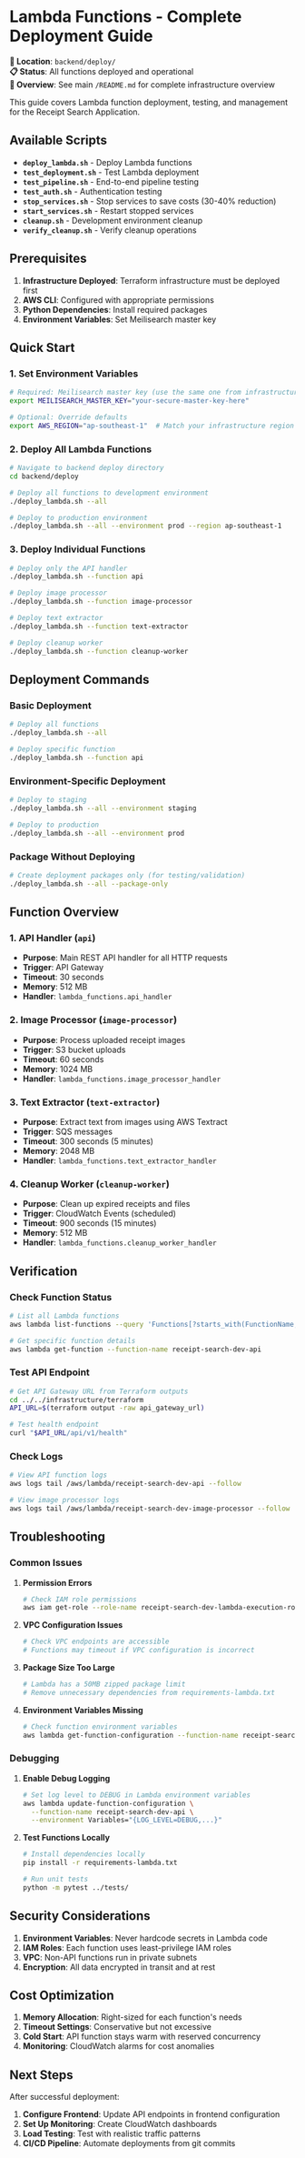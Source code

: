 # Lambda Functions - Complete Deployment Guide

**📍 Location**: `backend/deploy/`  
**📋 Status**: All functions deployed and operational  
**🔗 Overview**: See main `/README.md` for complete infrastructure overview

This guide covers Lambda function deployment, testing, and management for the Receipt Search Application.

## Available Scripts

- **`deploy_lambda.sh`** - Deploy Lambda functions
- **`test_deployment.sh`** - Test Lambda deployment
- **`test_pipeline.sh`** - End-to-end pipeline testing  
- **`test_auth.sh`** - Authentication testing
- **`stop_services.sh`** - Stop services to save costs (30-40% reduction)
- **`start_services.sh`** - Restart stopped services
- **`cleanup.sh`** - Development environment cleanup
- **`verify_cleanup.sh`** - Verify cleanup operations

## Prerequisites

1. **Infrastructure Deployed**: Terraform infrastructure must be deployed first
2. **AWS CLI**: Configured with appropriate permissions
3. **Python Dependencies**: Install required packages
4. **Environment Variables**: Set Meilisearch master key

## Quick Start

### 1. Set Environment Variables

```bash
# Required: Meilisearch master key (use the same one from infrastructure deployment)
export MEILISEARCH_MASTER_KEY="your-secure-master-key-here"

# Optional: Override defaults
export AWS_REGION="ap-southeast-1"  # Match your infrastructure region
```

### 2. Deploy All Lambda Functions

```bash
# Navigate to backend deploy directory
cd backend/deploy

# Deploy all functions to development environment
./deploy_lambda.sh --all

# Deploy to production environment
./deploy_lambda.sh --all --environment prod --region ap-southeast-1
```

### 3. Deploy Individual Functions

```bash
# Deploy only the API handler
./deploy_lambda.sh --function api

# Deploy image processor
./deploy_lambda.sh --function image-processor

# Deploy text extractor
./deploy_lambda.sh --function text-extractor

# Deploy cleanup worker
./deploy_lambda.sh --function cleanup-worker
```

## Deployment Commands

### Basic Deployment
```bash
# Deploy all functions
./deploy_lambda.sh --all

# Deploy specific function
./deploy_lambda.sh --function api
```

### Environment-Specific Deployment
```bash
# Deploy to staging
./deploy_lambda.sh --all --environment staging

# Deploy to production
./deploy_lambda.sh --all --environment prod
```

### Package Without Deploying
```bash
# Create deployment packages only (for testing/validation)
./deploy_lambda.sh --all --package-only
```

## Function Overview

### 1. API Handler (`api`)
- **Purpose**: Main REST API handler for all HTTP requests
- **Trigger**: API Gateway
- **Timeout**: 30 seconds
- **Memory**: 512 MB
- **Handler**: `lambda_functions.api_handler`

### 2. Image Processor (`image-processor`)
- **Purpose**: Process uploaded receipt images
- **Trigger**: S3 bucket uploads
- **Timeout**: 60 seconds
- **Memory**: 1024 MB
- **Handler**: `lambda_functions.image_processor_handler`

### 3. Text Extractor (`text-extractor`)
- **Purpose**: Extract text from images using AWS Textract
- **Trigger**: SQS messages
- **Timeout**: 300 seconds (5 minutes)
- **Memory**: 2048 MB
- **Handler**: `lambda_functions.text_extractor_handler`

### 4. Cleanup Worker (`cleanup-worker`)
- **Purpose**: Clean up expired receipts and files
- **Trigger**: CloudWatch Events (scheduled)
- **Timeout**: 900 seconds (15 minutes)
- **Memory**: 512 MB
- **Handler**: `lambda_functions.cleanup_worker_handler`

## Verification

### Check Function Status
```bash
# List all Lambda functions
aws lambda list-functions --query 'Functions[?starts_with(FunctionName, `receipt-search-dev-`)].{Name:FunctionName,Runtime:Runtime,Status:State}'

# Get specific function details
aws lambda get-function --function-name receipt-search-dev-api
```

### Test API Endpoint
```bash
# Get API Gateway URL from Terraform outputs
cd ../../infrastructure/terraform
API_URL=$(terraform output -raw api_gateway_url)

# Test health endpoint
curl "$API_URL/api/v1/health"
```

### Check Logs
```bash
# View API function logs
aws logs tail /aws/lambda/receipt-search-dev-api --follow

# View image processor logs
aws logs tail /aws/lambda/receipt-search-dev-image-processor --follow
```

## Troubleshooting

### Common Issues

1. **Permission Errors**
   ```bash
   # Check IAM role permissions
   aws iam get-role --role-name receipt-search-dev-lambda-execution-role
   ```

2. **VPC Configuration Issues**
   ```bash
   # Check VPC endpoints are accessible
   # Functions may timeout if VPC configuration is incorrect
   ```

3. **Package Size Too Large**
   ```bash
   # Lambda has a 50MB zipped package limit
   # Remove unnecessary dependencies from requirements-lambda.txt
   ```

4. **Environment Variables Missing**
   ```bash
   # Check function environment variables
   aws lambda get-function-configuration --function-name receipt-search-dev-api
   ```

### Debugging

1. **Enable Debug Logging**
   ```bash
   # Set log level to DEBUG in Lambda environment variables
   aws lambda update-function-configuration \
     --function-name receipt-search-dev-api \
     --environment Variables="{LOG_LEVEL=DEBUG,...}"
   ```

2. **Test Functions Locally**
   ```bash
   # Install dependencies locally
   pip install -r requirements-lambda.txt
   
   # Run unit tests
   python -m pytest ../tests/
   ```

## Security Considerations

1. **Environment Variables**: Never hardcode secrets in Lambda code
2. **IAM Roles**: Each function uses least-privilege IAM roles
3. **VPC**: Non-API functions run in private subnets
4. **Encryption**: All data encrypted in transit and at rest

## Cost Optimization

1. **Memory Allocation**: Right-sized for each function's needs
2. **Timeout Settings**: Conservative but not excessive
3. **Cold Start**: API function stays warm with reserved concurrency
4. **Monitoring**: CloudWatch alarms for cost anomalies

## Next Steps

After successful deployment:

1. **Configure Frontend**: Update API endpoints in frontend configuration
2. **Set Up Monitoring**: Create CloudWatch dashboards
3. **Load Testing**: Test with realistic traffic patterns
4. **CI/CD Pipeline**: Automate deployments from git commits
